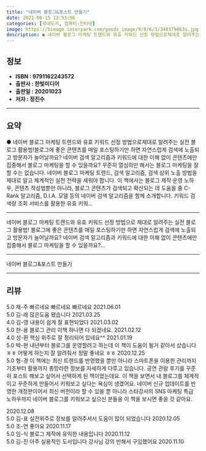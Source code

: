 ```yaml
---
title: "네이버 블로그&포스트 만들기"
date: 2021-06-15 13:53:56
categories: [국내도서, 컴퓨터-인터넷]
image: https://bimage.interpark.com/goods_image/9/8/6/3/340379863s.jpg
description: ● 네이버 블로그 마케팅 트렌드와 유효 키워드 선정 방법으로제대로 알려주는 실전 블로그 활용법!블로그에 좋은 콘텐츠를 매일 포스팅하기만 하면 자연스럽게 검색에 노출되고 방문자가 늘어날까요? 네이버 검색 알고리즘과 키워드에 대한 이해 없이 콘텐츠에만 집중해서 블로그 마케팅을 할 수 있을
---
```


## **정보**

- **ISBN : 9791162243572**
- **출판사 : 한빛미디어**
- **출판일 : 20201023**
- **저자 : 정진수**

------



## **요약**

●  네이버 블로그 마케팅 트렌드와 유효 키워드 선정 방법으로제대로 알려주는 실전 블로그 활용법!블로그에 좋은 콘텐츠를 매일 포스팅하기만 하면 자연스럽게 검색에 노출되고 방문자가 늘어날까요? 네이버 검색 알고리즘과 키워드에 대한 이해 없이 콘텐츠에만 집중해서 블로그 마케팅을 할 수 있을까요? 꾸준히 열심히만 해서는 블로그 마케팅을 잘할 수는 없습니다. 네이버 블로그 마케팅 트렌드, 검색 알고리즘, 검색 상위 노출 방법을 제대로 알고 체계적인 실천 전략을 세워야 합니다. 이 책에서는 블로그 제작·운영 노하우, 콘텐츠 작성법뿐만 아니라, 블로그 콘텐츠가 검색되고 확산되는 데 도움을 줄 C-Rank 알고리즘, D.I.A. 모델 등의 네이버 검색 알고리즘을 함께 소개합니다. 키워드 검색량 조회 서비스를 활용한 유효 키워...

------

네이버 블로그 마케팅 트렌드와 유효 키워드 선정 방법으로
제대로 알려주는 실전 블로그 활용법!
블로그에 좋은 콘텐츠를 매일 포스팅하기만 하면 자연스럽게 검색에 노출되고 방문자가 늘어날까요? 네이버 검색 알고리즘과 키워드에 대한 이해 없이 콘텐츠에만 집중해서 블로그 마케팅을 할 수 있을까요?... 

------


네이버 블로그&포스트 만들기 

------


## **리뷰** 

5.0 채-주 빠르네요 빠르네요 빠르네요  2021.06.01 <br/>5.0 김-래 많은도움 됐습니다 2021.03.25 <br/>4.0 김-영 내용이 쉽게 잘 표현되었다 2021.03.02 <br/>5.0 한-용 블로그 관리 이책 하나면 다 되겠네요. 2021.02.12 <br/>4.0 성-환 핵심 위주로 잘 정리되어 있네요^^ 2021.01.19 <br/>5.0 박-현 내년부터 블로그를 운영할려고 하는데 이 책이 도움이 될거 같아서 샀습니다 ㅎㅎ 어떻게 하는지 잘 알려줘서 정말 좋네요 ㅎㅎ 2020.12.25 <br/>5.0 형-경 이 책에는 최신 트렌드를 반영했을 뿐만 아니라 스마트폰을 이용한 관리까지 기초부터 활용까지 총망라한 정보를 자세하게 다루고 있습니다. 공연 관람 후기를 꾸준히 포스트 해보고 싶어서 선택하게 된 책이었는데요. 이 책을 보면서 내 블로그를 체계적이고 꾸준하게 만들어서 키워보고 싶다는 욕심이 생겼어요.
네이버 신규 업데이트를 반영한 개정판이어서 최신 버전이라 할 수 있을 뿐 아니라 스타강사의 SNS 마케팅 특급 노하우까지 네이버 블로그를 키워보고 싶으신 분들을 이 책을 보시면 좋을 것 같아요.

 2020.12.08 <br/>5.0 김-표 실전위주로 정보를 알려주셔서 도움이 많이 되었습니다 2020.12.05 <br/>5.0 조-연 좋아요 2020.11.17 <br/>5.0 임-식 블로그 제작에 유익한 내용입니다 2020.11.12 <br/>5.0 김-진 아주 실용적인 도서입니다 강사님 강의 반해서 구입했어요 2020.11.10 <br/>